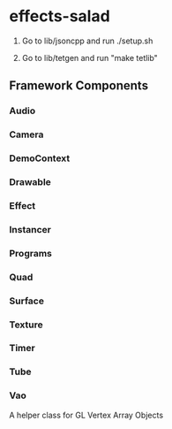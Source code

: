 effects-salad
=============

1) Go to lib/jsoncpp and run ./setup.sh

2) Go to lib/tetgen and run "make tetlib"


Framework Components
--------------------

### Audio

### Camera

### DemoContext

### Drawable

### Effect

### Instancer

### Programs

### Quad

### Surface

### Texture

### Timer

### Tube

### Vao

A helper class for GL Vertex Array Objects





